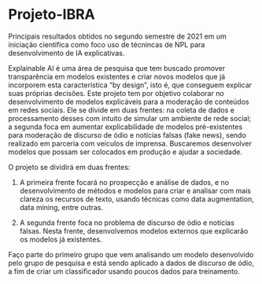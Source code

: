 # Projeto-IBRA
Principais resultados obtidos no segundo semestre de 2021 em um iniciação científica como foco uso de técnincas de NPL para desenvolvimento de IA explicativas.


Explainable AI é uma área de pesquisa que tem buscado promover transparência em modelos existentes e criar novos modelos que já incorporem esta característica “by design”, isto é, que conseguem explicar suas próprias decisões. Este projeto tem por objetivo colaborar no desenvolvimento de modelos explicáveis para a moderação de conteúdos em redes sociais. Ele se divide em duas frentes: na coleta de dados e processamento desses com intuito de simular um ambiente de rede social; a segunda foca em aumentar explicabilidade de modelos pré-existentes para moderação de discurso de ódio e notícias falsas (fake news), sendo realizado em parceria com veículos de imprensa. Buscaremos desenvolver modelos que possam ser colocados em produção e ajudar a sociedade.
 
O projeto se dividirá em duas frentes:
 
1. A primeira frente focará no prospecção e análise de dados, e no desenvolvimento de métodos e modelos para criar e analisar com mais clareza os recursos de texto, usando técnicas como data augmentation, data mining, entre outras.
 
2. A segunda frente foca no problema de discurso de ódio e notícias falsas. Nesta frente, desenvolvemos modelos externos que explicarão os modelos já existentes.
 
Faço parte do primeiro grupo que vem analisando um modelo desenvolvido pelo grupo de pesquisa e está sendo aplicado a dados de discurso de ódio, a fim de criar um classificador usando poucos dados para treinamento.
